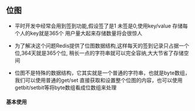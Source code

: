 ## 位图

* 平时开发中经常会用到签到功能,假设签了是1 未签是0,使用key/value 存储每个人的key就是365个
用户量大起来存储数量将会很惊人

* 为了解决这个问题Redis提供了位图数据结构,这样每天的签到记录只占据一个位,364天就是365个位,
稍长一点的字符串就可以完全容纳,大大节省了存储空间

* 位图不是特殊的数据结构，它其实就是一个普通的字符串，也就是byte数组，我们可以使用普通的get/set
直接获取和设置整个位图的内容，也可以使用getbit/setbit等将byte数组看成位数组来处理

#### 基本使用